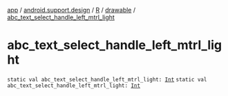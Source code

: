 [app](../../../index.md) / [android.support.design](../../index.md) / [R](../index.md) / [drawable](index.md) / [abc_text_select_handle_left_mtrl_light](.)

# abc_text_select_handle_left_mtrl_light

`static val abc_text_select_handle_left_mtrl_light: `[`Int`](https://kotlinlang.org/api/latest/jvm/stdlib/kotlin/-int/index.html)
`static val abc_text_select_handle_left_mtrl_light: `[`Int`](https://kotlinlang.org/api/latest/jvm/stdlib/kotlin/-int/index.html)
